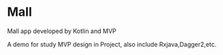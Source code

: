 # Mall
Mall app developed by Kotlin and MVP

A demo for study MVP design in Project, also include Rxjava,Dagger2,etc.
